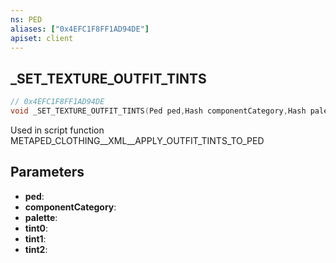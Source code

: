 ```yaml
---
ns: PED
aliases: ["0x4EFC1F8FF1AD94DE"]
apiset: client
---
```

## _SET_TEXTURE_OUTFIT_TINTS

```c
// 0x4EFC1F8FF1AD94DE
void _SET_TEXTURE_OUTFIT_TINTS(Ped ped,Hash componentCategory,Hash palette,int tint0,int tint1,int tint2);
```

Used in script function METAPED_CLOTHING__XML__APPLY_OUTFIT_TINTS_TO_PED

## Parameters
* **ped**:
* **componentCategory**:
* **palette**:
* **tint0**:
* **tint1**:
* **tint2**: